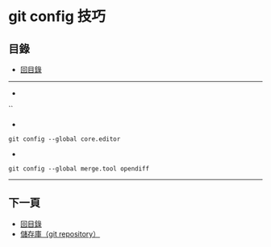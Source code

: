 # git config 技巧

## 目錄
- [回目錄](../SUMMARY.md)

***

-

``

- 
`git config --global core.editor`

- 
`git config --global merge.tool opendiff`


***

## 下一頁
- [回目錄](../SUMMARY.md)
- [儲存庫（git repository）](../git-repository/index.md)